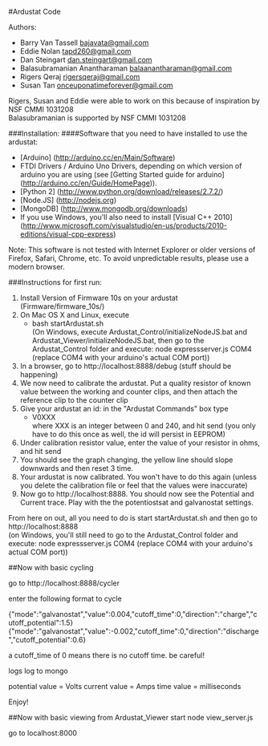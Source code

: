 #Ardustat Code

Authors:

- Barry Van Tassell <bajavata@gmail.com>
- Eddie Nolan <tapd260@gmail.com>
- Dan Steingart <dan.steingart@gmail.com>
- Balasubramanian Anantharaman <balaanantharaman@gmail.com>
- Rigers Qeraj <rigersqeraj@gmail.com>
- Susan Tan <onceuponatimeforever@gmail.com>

Rigers, Susan and Eddie were able to work on this because of inspiration by NSF CMMI 1031208  
Balasubramanian is supported by NSF CMMI 1031208

###Installation:
####Software that you need to have installed to use the ardustat:
- [Arduino] (http://arduino.cc/en/Main/Software)
- FTDI Drivers / Arduino Uno Drivers, depending on which version of arduino you are using (see [Getting Started guide for 
arduino] (http://arduino.cc/en/Guide/HomePage)).
- [Python 2] (http://www.python.org/download/releases/2.7.2/)
- [Node.JS] (http://nodejs.org)
- [MongoDB] (http://www.mongodb.org/downloads)
- If you use Windows, you'll also need to install [Visual C++ 2010] (http://www.microsoft.com/visualstudio/en-us/products/2010-editions/visual-cpp-express)

Note: This software is not tested with Internet Explorer or older versions of Firefox, Safari, Chrome, etc. To avoid unpredictable results, please use a modern browser.
	
###Instructions for first run:
1. Install Version of Firmware 10s on your ardustat (Firmware/firmware\_10s/)
2. On Mac OS X and Linux, execute
	- bash startArdustat.sh
<br> (On Windows, execute Ardustat\_Control/initializeNodeJS.bat and Ardustat\_Viewer/initializeNodeJS.bat, then go to the 
Ardustat\_Control folder and execute: node expressserver.js COM4 (replace COM4 with your arduino's actual COM port))
3. In a browser, go to http://localhost:8888/debug
	(stuff should be happening)
4. We now need to calibrate the ardustat.  Put a quality resistor of known value between the working and counter clips, and then attach the reference clip to the counter clip
5. Give your ardustat an id: in the "Ardustat Commands"  box type   
	 - V0XXX  
	where XXX is an integer between 0 and 240, and hit send
	(you only have to do this once as well, the id will persist in EEPROM)
6. Under calibration resistor value, enter the value of your resistor in ohms, and hit send
7. You should see the graph changing, the yellow line should slope downwards and then reset 3 time. 
8. Your ardustat is now calibrated.  You won't have to do this again (unless you delete the calibration file or feel that the values were inaccurate)
9. Now go to http://localhost:8888.  You should now see the Potential and Current trace.  Play with the the potentiostsat and galvanostat settings.

From here on out, all you need to do is start startArdustat.sh and then go to http://localhost:8888
<br> (on Windows, you'll still need to go to the Ardustat\_Control folder and execute: node expressserver.js COM4 (replace COM4 with your arduino's actual COM port))


##Now with basic cycling

go to http://localhost:8888/cycler

enter the following format to cycle

{"mode":"galvanostat","value":0.004,"cutoff\_time":0,"direction":"charge","cutoff_potential":1.5}
{"mode":"galvanostat","value":-0.002,"cutoff\_time":0,"direction":"discharge","cutoff_potential":0.6}

a cutoff\_time of 0 means there is no cutoff time.  be careful!  

logs log to mongo

potential value = Volts
current value = Amps
time value = milliseconds

Enjoy!

##Now with basic viewing
from Ardustat\_Viewer start node view_server.js 

go to localhost:8000
